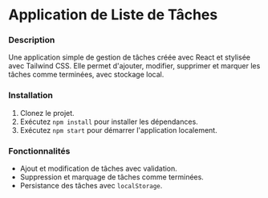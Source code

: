 # Application de Liste de Tâches

### Description
Une application simple de gestion de tâches créée avec React et stylisée avec Tailwind CSS. Elle permet d'ajouter, modifier, supprimer et marquer les tâches comme terminées, avec stockage local.

### Installation
1. Clonez le projet.
2. Exécutez `npm install` pour installer les dépendances.
3. Exécutez `npm start` pour démarrer l'application localement.

### Fonctionnalités
- Ajout et modification de tâches avec validation.
- Suppression et marquage de tâches comme terminées.
- Persistance des tâches avec `localStorage`.

